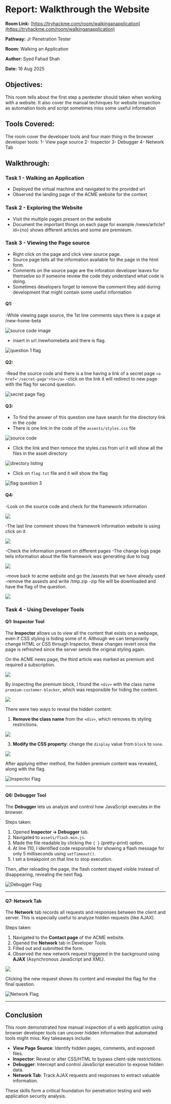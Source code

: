 # Report: Walkthrough the Website 

**Room Link:** [https://tryhackme.com/room/walkinganapplication](https://tryhackme.com/room/walkinganapplication)

**Pathway:** Jr Penetration Tester

**Room:** Walking an Application

**Author:** Syed Fahad Shah

**Date:** 16 Aug 2025

## Objectives: 
This room tells about the first step a pentester should taken when working with a website. It also cover the manual techinques for website inspection as automation tools and script sometimes miss some useful information


## Tools Covered:
The room cover the developer tools and four main thing in the browser developer tools:
1- View page source
2- Inspector
3- Debugger
4- Network Tab


## Walkthrough:

### Task 1 - Walking an Application
- Deployed the virtual machine and navigated to the provided url
- Observed the landing page of the ACME website for the context

### Task 2 - Exploring the Website
- Visit the multiple pages present on the website
- Document the important things on each page for example /news/article?id={no} shows different articles and some are premieum.

### Task 3 - Viewing the Page source
- Right click on the page and click view source page.
- Source page tells all the information available for the page in the html form.
- Comments on the source page are the inforation developer leaves for themselve so if someone review the code they understand what code is doing.
- Sometimes developers forget to remove the comment they add during development that might contain some useful information
#### Q1:
-While viewing page source, the 1st line comments says there is a page at /new-home-beta

![source code image](./images/q1-1.png)
- insert in url /newhomebeta and there is flag.

![question 1 flag](./images/q1-2.png)
#### Q2:
-Read the source code and there is a line having a link of a secret page `<a href='/secret-page'>to</a>`
-click on the link it will redirect to new page with the flag for second question.

![secret page flag](./images/q2.png)
#### Q3:
- To find the answer of this question one have search for the directory link in the code
- There is one link in the code of the `assests/styles.css` file

![source code ](./images/q3-1.png)
- Click the link and then remoce the styles.css from url it will show all the files in the asset directory

![directory listing](./images/q3-2.png)
- Click on `flag.txt` file and it will show the flag

![flag question 3](./images/q3-3.png)
#### Q4:
-Look on the source code and check for the framework information

![](./images/q4-1.png)

-The last line comment shows the framework information website is using click on it

![](./images/q4-2.png)

-Check the information present on different pages
-The change logs page tells information about the file framework was generating due to bug

![](./images/q4-3.png)

-move back to acme website and go the /assests that we have already used
-remove the assests and write /tmp.zip
-zip file will be downloaded and have the flag of the question.

![](./images/q4-4.png)
### Task 4 - Using Developer Tools

#### Q1: Inspector Tool
The **Inspector** allows us to view all the content that exists on a webpage, even if CSS styling is hiding some of it. Although we can temporarily change HTML or CSS through Inspector, these changes revert once the page is refreshed since the server sends the original styling again.

On the ACME news page, the third article was marked as premium and required a subscription. 

![](./images/i-q1.png)

By inspecting the premium block, I found the `<div>` with the class name `premium-customer-blocker`, which was responsible for hiding the content.

![](./images/iq-3.png)

There were two ways to reveal the hidden content:
1. **Remove the class name** from the `<div>`, which removes its styling restrictions.

![](./images/iq-2.png)

3. **Modify the CSS property**: change the `display` value from `block` to `none`.

![](./images/iq-4.png)

After applying either method, the hidden premium content was revealed, along with the flag.

![Inspector Flag](./images/i-q5.png)

---

#### Q6: Debugger Tool
The **Debugger** lets us analyze and control how JavaScript executes in the browser.  

Steps taken:
1. Opened **Inspector → Debugger** tab.  
2. Navigated to `assets/flash.min.js`.  
3. Made the file readable by clicking the `{ }` (pretty-print) option.  
4. At line 110, I identified code responsible for showing a flash message for only 5 milliseconds using `setTimeout()`.  
5. I set a breakpoint on that line to stop execution.  

Then, after reloading the page, the flash content stayed visible instead of disappearing, revealing the next flag.

![Debugger Flag](./images/debugger.png)

---

#### Q7: Network Tab
The **Network** tab records all requests and responses between the client and server. This is especially useful to analyze hidden requests (like AJAX).  

Steps taken:
1. Navigated to the **Contact page** of the ACME website.  
2. Opened the **Network** tab in Developer Tools.  
3. Filled out and submitted the form.  
4. Observed the new network request triggered in the background using **AJAX** (Asynchronous JavaScript and XML).

![](./images/n-1.png)  

Clicking the new request shows its content and revealed the flag for the final question.

![Network Flag](./images/n-2.png)

---

## Conclusion
This room demonstrated how manual inspection of a web application using browser developer tools can uncover hidden information that automated tools might miss. Key takeaways include:
- **View Page Source**: Identify hidden pages, comments, and exposed files.  
- **Inspector**: Reveal or alter CSS/HTML to bypass client-side restrictions.  
- **Debugger**: Intercept and control JavaScript execution to expose hidden data.  
- **Network Tab**: Track AJAX requests and responses to extract valuable information.  

These skills form a critical foundation for penetration testing and web application security analysis.


